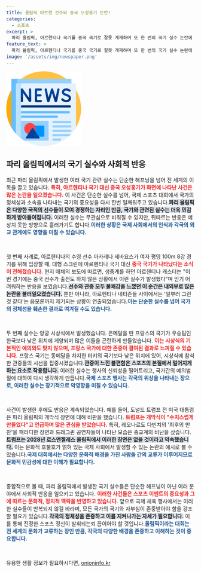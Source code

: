 ```yaml
---
title: 올림픽 아르헨 선수와 중국 오성홍기 논란!
categories:
  - 스포츠
excerpt: >
  파리 올림픽, 아르헨티나 국기를 중국 국기로 잘못 게재하며 또 한 번의 국기 실수 논란에 휘말렸다! 축구 경기 중단과 트럼프 전 대통령의 비판까지, 이번 올림픽의 잇따른 실수에 세계가 주목하고 있다. 클릭해 자세한 내용을 확인해 보세요!
feature_text: >
  파리 올림픽, 아르헨티나 국기를 중국 국기로 잘못 게재하며 또 한 번의 국기 실수 논란에 휘말렸다! 축구 경기 중단과 트럼프 전 대통령의 비판까지, 이번 올림픽의 잇따른 실수에 세계가 주목하고 있다. 클릭해 자세한 내용을 확인해 보세요!
image: '/assets/img/newspaper.png'
---
```


<p><img src="/assets/img/newspaper.png" alt="kimp 속보" /></p>

<h2 data-ke-size="size26">파리 올림픽에서의 국기 실수와 사회적 반응</h2>

<p data-ke-size="size16">최근 파리 올림픽에서 발생한 여러 국기 관련 실수는 단순한 해프닝을 넘어 전 세계의 이목을 끌고 있습니다. <b><span style="color: #ee2323;">특히, 아르헨티나 국기 대신 중국 오성홍기가 화면에 나타난 사건은 많은 논란을 일으켰습니다.</span></b> 이 사건은 단순한 실수를 넘어, 국제 스포츠 대회에서 국가의 정체성과 소속을 나타내는 국기의 중요성을 다시 한번 일깨워주고 있습니다.<b><span style="background-color: #21538527;">파리 올림픽은 다양한 국적의 선수들이 모여 경쟁하는 자리인 만큼, 국기와 관련된 실수는 더욱 민감하게 받아들여집니다.</span></b> 이러한 실수는 무관심으로 비춰질 수 있지만, 뒤따르는 반응은 예상치 못한 방향으로 흘러가기도 합니다.<b><span style="color: #1a5490;">이러한 상황은 국제 사회에서의 인식과 각국의 외교 관계에도 영향을 미칠 수 있습니다.</span></b></p>

<p data-ke-size="size16">&nbsp;</p>

<p data-ke-size="size16">첫 번째 사례로, 아르헨티나의 수영 선수 마카레나 세바요스가 여자 평영 100m 8강 경기를 위해 입장할 때, 대형 스크린에 아르헨티나 국기 대신 <b><span style="color: #ee2323;">중국 국기가 나타났다는 소식이 전해졌습니다.</span></b> 현지 매체의 보도에 따르면, 생중계를 하던 아르헨티나 캐스터는 "이번 경기에는 중국 선수가 출전도 하지 않은 상황에서 이런 실수가 발생했다"며 믿기 어려워하는 반응을 보였습니다.<b><span style="background-color: #21538527;">선수와 관중 모두 불쾌감을 느꼈던 이 순간은 내외부로 많은 논란을 불러일으켰습니다.</span></b> 뿐만 아니라, 아르헨티나 네티즌들 사이에서는 '일부러 그런 것 같다'는 음모론까지 제기되는 상황이 연출되었습니다.<b><span style="color: #1a5490;">이는 단순한 실수를 넘어 국가의 정체성을 훼손한 결과로 여겨질 수도 있습니다.</span></b></p>

<p data-ke-size="size16">&nbsp;</p>

<p data-ke-size="size16">두 번째 실수는 양궁 시상식에서 발생했습니다. 은메달을 딴 프랑스의 국기가 우승팀인 한국보다 낮은 위치에 게양되며 많은 이들을 곤란하게 만들었습니다. <b><span style="color: #ee2323;">이는 시상식의 기본적인 예의와도 맞지 않으며, 프랑스 국가에 대한 존중이 결여된 결과로 느껴질 수 있습니다.</span></b> 프랑스 국기는 동메달을 차지한 터키의 국기보다 낮은 위치에 있어, 시상식에 참석한 관중들의 시선을 집중시켰습니다.<b><span style="background-color: #21538527;">관중이 느낀 불편함은 스포츠의 본질에서 멀어지게 하는 요소로 작용합니다.</span></b> 이러한 실수는 행사의 신뢰성을 떨어트리고, 국가간의 예의범절에 대하여 다시 생각하게 만듭니다.<b><span style="color: #1a5490;">국제 스포츠 행사는 각국의 위상을 나타내는 장으로, 이러한 실수는 장기적으로 악영향을 미칠 수 있습니다.</span></b></p>

<p data-ke-size="size16">&nbsp;</p>

<p data-ke-size="size16">사건이 발생한 후에도 반응은 계속되었습니다. 예를 들어, 도널드 트럼프 전 미국 대통령은 파리 올림픽의 개막식 장면에 대해 비판을 했습니다. <b><span style="color: #ee2323;">트럼프는 개막식이 "수치스럽게 만들었다"고 언급하며 많은 관심을 받았습니다.</span></b> 특히, 레오나르도 다빈치의 '최후의 만찬'을 패러디한 장면과 드래그퀸 공연자들이 나타난 모습은 종교계의 비난을 샀습니다.<b><span style="background-color: #21538527;">트럼프는 2028년 로스앤젤레스 올림픽에서 이러한 장면은 없을 것이라고 약속했습니다.</span></b> 이는 문화적 호불호가 얽혀 있는 국제 사회에서 발생할 수 있는 논란의 예시로 볼 수 있습니다.<b><span style="color: #1a5490;">국제 대회에서는 다양한 문화적 배경을 가진 사람들 간의 교류가 이루어지므로 문화적 민감성에 대한 이해가 필요합니다.</span></b></p>

<p data-ke-size="size16">&nbsp;</p>

<p data-ke-size="size16">종합적으로 볼 때, 파리 올림픽에서 발생한 국기 실수들은 단순한 해프닝이 아닌 여러 분야에서 사회적 반응을 일으키고 있습니다. <b><span style="color: #ee2323;">이러한 사건들은 스포츠 이벤트의 중요성과 그에 따르는 문화적, 정치적 맥락을 반영하고 있습니다.</span></b> 앞으로 국제 체육 행사에서는 이러한 실수들이 반복되지 않길 바라며, 모든 국가의 국기와 자부심이 존중받아야 함을 강조할 필요가 있습니다.<b><span style="background-color: #21538527;">각국의 정체성을 존중하고 이를 지켜나가는 자세가 필요합니다.</span></b> 이를 통해 진정한 스포츠 정신이 발휘되는뢰 꼽이어야 할 것입니다.<b><span style="color: #1a5490;">올림픽이라는 대회는 전 세계의 문화가 교류하는 장인 만큼, 각국의 다양한 배경을 존중하고 이해하는 것이 중요합니다.</span></b></p>

<p data-ke-size="size16">&nbsp;</p>
유용한 생활 정보가 필요하시다면, <a href="https://onioninfo.kr" rel="dofollow">onioninfo.kr</a>



